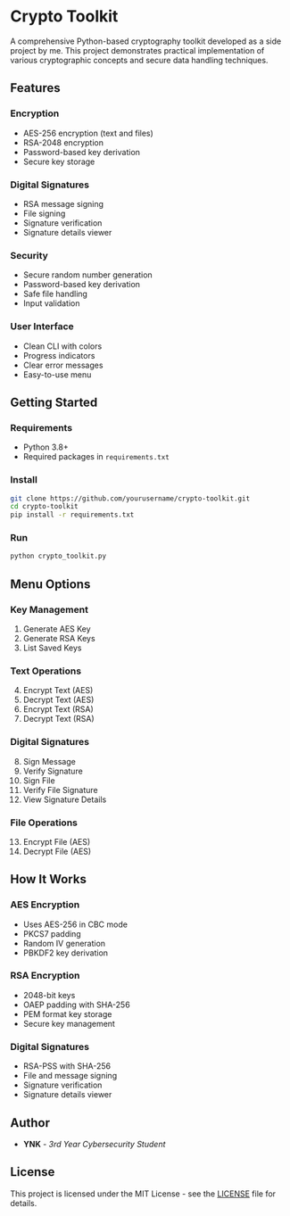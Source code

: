 # Crypto Toolkit

A comprehensive Python-based cryptography toolkit developed as a side project by me. This project demonstrates practical implementation of various cryptographic concepts and secure data handling techniques.

## Features

### Encryption
- AES-256 encryption (text and files)
- RSA-2048 encryption
- Password-based key derivation
- Secure key storage

### Digital Signatures
- RSA message signing
- File signing
- Signature verification
- Signature details viewer

### Security
- Secure random number generation
- Password-based key derivation
- Safe file handling
- Input validation

### User Interface
- Clean CLI with colors
- Progress indicators
- Clear error messages
- Easy-to-use menu

## Getting Started

### Requirements
- Python 3.8+
- Required packages in `requirements.txt`

### Install
```bash
git clone https://github.com/yourusername/crypto-toolkit.git
cd crypto-toolkit
pip install -r requirements.txt
```

### Run
```bash
python crypto_toolkit.py
```

## Menu Options

### Key Management
1. Generate AES Key
2. Generate RSA Keys
3. List Saved Keys

### Text Operations
4. Encrypt Text (AES)
5. Decrypt Text (AES)
6. Encrypt Text (RSA)
7. Decrypt Text (RSA)

### Digital Signatures
8. Sign Message
9. Verify Signature
10. Sign File
11. Verify File Signature
12. View Signature Details

### File Operations
13. Encrypt File (AES)
14. Decrypt File (AES)

## How It Works

### AES Encryption
- Uses AES-256 in CBC mode
- PKCS7 padding
- Random IV generation
- PBKDF2 key derivation

### RSA Encryption
- 2048-bit keys
- OAEP padding with SHA-256
- PEM format key storage
- Secure key management

### Digital Signatures
- RSA-PSS with SHA-256
- File and message signing
- Signature verification
- Signature details viewer

## Author

- **YNK** - *3rd Year Cybersecurity Student*

## License

This project is licensed under the MIT License - see the [LICENSE](LICENSE) file for details. 
